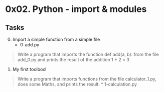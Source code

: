# 0x02. Python - import & modules

## Tasks

0. Import a simple function from a simple file
	* 0-add.py
> Write a program that imports the function def add(a, b): from the file add_0.py and prints the result of the addition 1 + 2 = 3

1. My first toolbox!
> Write a program that imports functions from the file calculator_1.py, does some Maths, and prints the result.
	* 1-calculation.py

